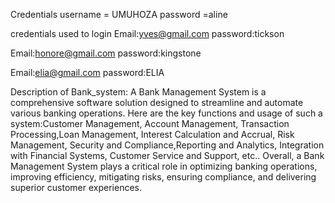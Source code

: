 Credentials
username = UMUHOZA
password =aline

credentials used to login
Email:yves@gmail.com
password:tickson

Email:honore@gmail.com
password:kingstone

Email:elia@gmail.com
password:ELIA


Description of Bank_system:
A Bank Management System is a comprehensive software solution designed to streamline and automate various banking operations. 
Here are the key functions and usage of such a system:Customer Management, Account Management, Transaction Processing,Loan Management, Interest Calculation and Accrual, Risk Management,
Security and Compliance,Reporting and Analytics, Integration with Financial Systems, Customer Service and Support, etc..
Overall, a Bank Management System plays a critical role in optimizing banking operations, improving efficiency, mitigating risks, ensuring compliance, and delivering superior customer experiences.
